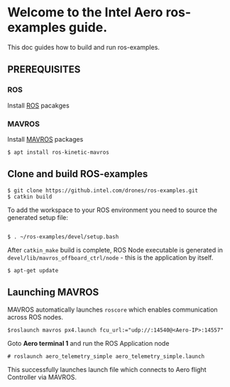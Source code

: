 # Welcome to the Intel Aero ros-examples guide.

This doc guides how to build and run ros-examples.
## PREREQUISITES

### ROS
Install [ROS](http://wiki.ros.org/kinetic/Installation/Ubuntu) pacakges

### MAVROS
Install [MAVROS](http://wiki.ros.org/mavros) packages

```
$ apt install ros-kinetic-mavros
```
## Clone and build ROS-examples
```
$ git clone https://github.intel.com/drones/ros-examples.git
$ catkin build
```
To add the workspace to your ROS environment you need to source the generated setup file:
```

$ . ~/ros-examples/devel/setup.bash
```
After `catkin_make` build is complete, ROS Node executable is generated in `devel/lib/mavros_offboard_ctrl/node` - this is the application by itself.

```
$ apt-get update
```
## Launching MAVROS
MAVROS automatically launches `roscore` which enables communication across ROS nodes.
```
$roslaunch mavros px4.launch fcu_url:="udp://:14540@<Aero-IP>:14557"
```

Goto **Aero terminal 1** and run the ROS Application node
```
# roslaunch aero_telemetry_simple aero_telemetry_simple.launch
```
This successfully launches launch file  which connects to Aero flight Controller via MAVROS.




